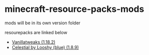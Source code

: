 # minecraft-resource-packs-mods
mods will be in its own version folder

resourepacks are linked below
* [Vanillatweaks (1.18.2)](https://vanillatweaks.net/share#kpjDpB)
* [Celestial by Looshy (blue) (1.8.9)](https://www.youtube.com/watch?v=_IL5BTcP-YM)

